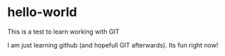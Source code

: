 # hello-world
This is a test to learn working with GIT

I am just learning github (and hopefull GIT afterwards).
Its fun right now!
